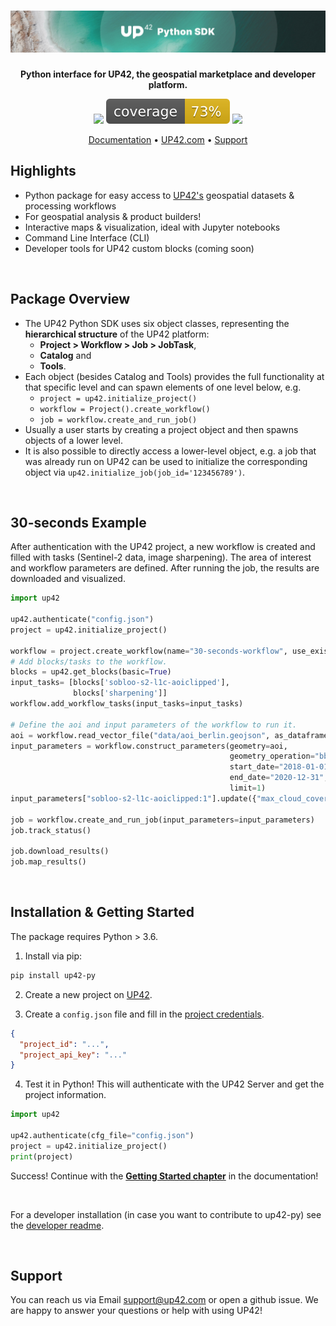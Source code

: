 <h1 align="center">
    <a href="https://github.com/up42/up42-py" title="up42-py">
    <img alt="" src="./docs/_assets/github-banner-3.jpg"> </a>
    <br>
</h1>

<p align="center">
    <strong>Python interface for UP42, the geospatial marketplace and developer platform.</strong>
</p>

<p align="center">
    <a href="https://pypi.org/project/up42-py/" title="up42-py on pypi"><img src="https://img.shields.io/pypi/v/up42-py"></a>
    <img src="./coverage.svg">
    <a href="https://twitter.com/UP42Official" title="UP42 on Twitter"><img src="https://img.shields.io/twitter/follow/UP42Official.svg?style=social"></a>
</p>

<p align="center">
  <a href="https://up42.github.io/up42-py/">Documentation</a> •
  <a href="http://www.up42.com">UP42.com</a> •
  <a href="#support">Support</a>
</p>

## Highlights
- Python package for easy access to [UP42's](http://www.up42.com) geospatial datasets & processing workflows
- For geospatial analysis & product builders!
- Interactive maps & visualization, ideal with Jupyter notebooks  
- Command Line Interface (CLI)
- Developer tools for UP42 custom blocks (coming soon)

<br>

## Package Overview

- The UP42 Python SDK uses six object classes, representing the **hierarchical structure** of the UP42 platform:
    - **Project > Workflow > Job > JobTask**,
    - **Catalog** and
    - **Tools**.
- Each object (besides Catalog and Tools) provides the full functionality at that specific level and can spawn elements of one level below, e.g.
    - `project = up42.initialize_project()`
    - `workflow = Project().create_workflow()`
    - `job = workflow.create_and_run_job()`
- Usually a user starts by creating a project object and then spawns objects of a lower level.
- It is also possible to directly access a lower-level object, e.g. a job that was already run on UP42 can be used to initialize the corresponding object via `up42.initialize_job(job_id='123456789')`.

<br>

## 30-seconds Example

After authentication with the UP42 project, a new workflow is created and filled with tasks (Sentinel-2 data, image sharpening). 
The area of interest and workflow parameters are defined. After running the job, the results are downloaded and visualized.

```python
import up42

up42.authenticate("config.json")
project = up42.initialize_project()

workflow = project.create_workflow(name="30-seconds-workflow", use_existing=True)
# Add blocks/tasks to the workflow.
blocks = up42.get_blocks(basic=True)
input_tasks= [blocks['sobloo-s2-l1c-aoiclipped'], 
              blocks['sharpening']]
workflow.add_workflow_tasks(input_tasks=input_tasks)

# Define the aoi and input parameters of the workflow to run it.
aoi = workflow.read_vector_file("data/aoi_berlin.geojson", as_dataframe=True)
input_parameters = workflow.construct_parameters(geometry=aoi, 
                                                 geometry_operation="bbox", 
                                                 start_date="2018-01-01",
                                                 end_date="2020-12-31",
                                                 limit=1)
input_parameters["sobloo-s2-l1c-aoiclipped:1"].update({"max_cloud_cover":60})

job = workflow.create_and_run_job(input_parameters=input_parameters)
job.track_status()

job.download_results()
job.map_results()
```

<br>

## Installation & Getting Started

The package requires Python > 3.6.

1. Install via pip:
```bash
pip install up42-py
```

2. Create a new project on [UP42](https://up42.com).

3. Create a `config.json` file and fill in the [project credentials](https://docs.up42.com/getting-started/first-api-request.html#run-your-first-job-via-the-api).
```json
{
  "project_id": "...",
  "project_api_key": "..."
}
```

4. Test it in Python! This will authenticate with the UP42 Server and get the project information.
```python
import up42

up42.authenticate(cfg_file="config.json")
project = up42.initialize_project()
print(project)
```

Success! Continue with the **[Getting Started chapter](https://up42.github.io/up42-py/01_quickstart/)** in the documentation!

<br>

For a developer installation (in case you want to contribute to up42-py) see the [developer readme](README-dev.md).

<br>

## Support

You can reach us via Email [support@up42.com](mailto:support@up42.com) or open a github issue. We are happy to answer your questions or help with using UP42!
